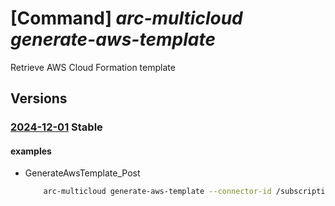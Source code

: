 # [Command] _arc-multicloud generate-aws-template_

Retrieve AWS Cloud Formation template

## Versions

### [2024-12-01](/Resources/mgmt-plane/L3N1YnNjcmlwdGlvbnMve30vcHJvdmlkZXJzL21pY3Jvc29mdC5oeWJyaWRjb25uZWN0aXZpdHkvZ2VuZXJhdGVhd3N0ZW1wbGF0ZQ==/2024-12-01.xml) **Stable**

<!-- mgmt-plane /subscriptions/{}/providers/microsoft.hybridconnectivity/generateawstemplate 2024-12-01 -->

#### examples

- GenerateAwsTemplate_Post
    ```bash
        arc-multicloud generate-aws-template --connector-id /subscriptions/{}/resourceGroups/{}/providers/Microsoft.HybridConnectivity/publicCloudConnectors/{} --output-directory example_folder/templates
    ```
